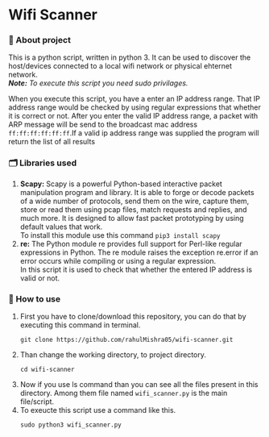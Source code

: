 # Wifi Scanner

### 📝 About project 

This is a python script, written in python 3. It can be used to discover the host/devices connected to a local wifi network or physical ehternet network.\
***Note:*** *To execute this script you need sudo privilages.*

When you execute this script, you have a enter an IP address range. That IP address range would be checked by using regular expressions that whether it is correct or not. After you enter the valid IP address range, a packet with ARP message will be send to the broadcast mac address `ff:ff:ff:ff:ff:ff`.If a valid ip address range was supplied the program will return the list of all results

### 🗂 Libraries used
1. **Scapy:**  Scapy is a powerful Python-based interactive packet manipulation program and library.
It is able to forge or decode packets of a wide number of protocols, send them on the wire, capture them, store or read them using pcap files, match requests and replies, and much more. It is designed to allow fast packet prototyping by using default values that work.\
To install this module use this command `pip3 install scapy`
2. **re:** The Python module re provides full support for Perl-like regular expressions in Python. The re module raises the exception re.error if an error occurs while compiling or using a regular expression.\
In this script it is used to check that whether the entered IP address is valid or not.

### 🧱 How to use
1. First you have to clone/download this repository, you can do that by executing this command in terminal.
    ```shell
    git clone https://github.com/rahulMishra05/wifi-scanner.git
    ```
2. Than change the working directory, to project directory.
    ```shell
    cd wifi-scanner
    ```
3. Now if you use ls command than you can see all the files present in this directory. Among them file named `wifi_scanner.py` is the main file/script.
4. To exeucte this script use a command like this.
    ```shell
    sudo python3 wifi_scanner.py
    ```
    